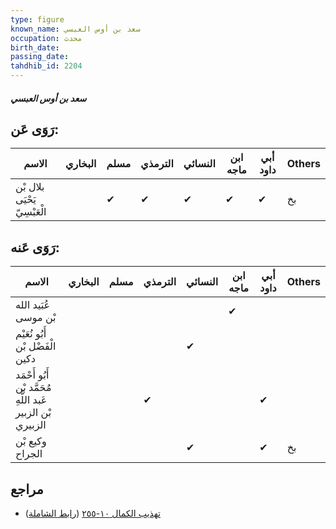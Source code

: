 ```yaml
---
type: figure
known_name: سعد بن أوس العبسي
occupation: محدث
birth_date:
passing_date:
tahdhib_id: 2204
---
```

##### سعد بن أوس العبسي

## رَوَى عَن:
| الاسم                        | البخاري | مسلم | الترمذي | النسائي | ابن ماجه | أبي داود | Others |
| ---------------------------- | ------- | ---- | ------- | ------- | -------- | -------- | ------ |
| بلال بْن يَحْيَى الْعَبْسِيّ |         | ✔    | ✔       | ✔       | ✔        | ✔        | بخ     |
## رَوَى عَنه:
| الاسم                                                      | البخاري | مسلم | الترمذي | النسائي | ابن ماجه | أبي داود | Others |
| ---------------------------------------------------------- | ------- | ---- | ------- | ------- | -------- | -------- | ------ |
| عُبَيد الله بْن موسى                                       |         |      |         |         | ✔        |          |        |
| أَبُو نُعَيْم الْفَضْل بْن دكين                            |         |      |         | ✔       |          |          |        |
| أَبُو أَحْمَد مُحَمَّد بْن عَبد اللَّهِ بْن الزبير الزبيري |         |      | ✔       |         |          | ✔        |        |
| وكيع بْن الجراح                                            |         |      |         | ✔       |          | ✔        | بخ     |
## مراجع
- [تهذيب الكمال ١٠-٢٥٥](obsidian://open?vault=Tahdhib-al-Kamal&file=Figures/٢٢٠٤-سعد%20بن%20أوس%20العبسي) ([رابط الشاملة](https://shamela.ws/book/3722/5027))